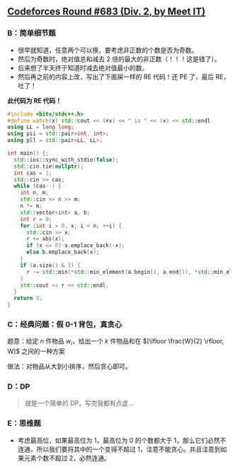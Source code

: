 ## [Codeforces Round #683 (Div. 2, by Meet IT)](https://codeforces.com/contest/1447)

### B：简单细节题

- 很早就知道，任意两个可以换，要考虑非正数的个数是否为奇数。
- 然后为奇数时，绝对值总和减去 2 倍的最大的非正数（！！！这是错了）。
- 后来想了半天终于知道时减去绝对值最小的数。
- 然后再之前的内容上改，写出了下面屎一样的 RE 代码！还 PE 了，最后 RE，吐了！

**此代码为 RE 代码！**

``` C++
#include <bits/stdc++.h>
#define watch(x) std::cout << (#x) << " is " << (x) << std::endl
using LL = long long;
using pii = std::pair<int, int>;
using pll = std::pair<LL, LL>;

int main() {;
  std::ios::sync_with_stdio(false);
  std::cin.tie(nullptr);
  int cas = 1;
  std::cin >> cas;
  while (cas--) {
    int n, m;
    std::cin >> n >> m;
    n *= m;
    std::vector<int> a, b;
    int r = 0;
    for (int i = 0, x; i < n; ++i) {
      std::cin >> x;
      r += abs(x);
      if (x <= 0) a.emplace_back(-x);
      else b.emplace_back(x);
    }
    if (a.size() & 1) {
      r -= std::min(*std::min_element(a.begin(), a.end()), *std::min_element(b.begin(), b.end())) * 2;
    }
    std::cout << r << std::endl;
  }
  return 0;
}
```

### C：经典问题：假 0-1 背包，真贪心

题意：给定 $n$ 件物品 $w_i$，给出一个 $k$ 件物品和在 $[\lfloor \frac{W}{2} \rfloor, W]$ 之间的一种方案

做法：对物品从大到小排序，然后贪心即可。

### D：DP

> 就是一个简单的 DP，写完我都有点虚...

### E：思维题

- 考虑最高位，如果最高位为 1，最高位为 0 的个数都大于 1，那么它们必然不连通，所以我们要将其中的一个变得不超过 1，注意不能贪心。并且注意到如果元素个数不超过 2，必然连通。
